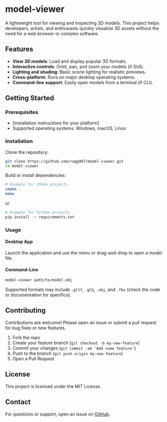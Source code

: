 # model-viewer

A lightweight tool for viewing and inspecting 3D models. This project helps developers, artists, and enthusiasts quickly visualize 3D assets without the need for a web browser or complex software.

## Features

- **View 3D models**: Load and display popular 3D formats.
- **Interactive controls**: Orbit, pan, and zoom your models (if GUI).
- **Lighting and shading**: Basic scene lighting for realistic previews.
- **Cross-platform**: Runs on major desktop operating systems.
- **Command-line support**: Easily open models from a terminal (if CLI).

## Getting Started

### Prerequisites

- [Installation instructions for your platform]
- Supported operating systems: Windows, macOS, Linux

### Installation

Clone the repository:

```bash
git clone https://github.com/ragg967/model-viewer.git
cd model-viewer
```

Build or install dependencies:

```bash
# Example for CMake projects
cmake .
make
```
_or_
```bash
# Example for Python projects
pip install -r requirements.txt
```

### Usage

#### Desktop App

Launch the application and use the menu or drag-and-drop to open a model file.

#### Command-Line

```bash
model-viewer path/to/model.obj
```

Supported formats may include `.gltf`, `.glb`, `.obj`, and `.fbx` (check the code or documentation for specifics).

## Contributing

Contributions are welcome! Please open an issue or submit a pull request for bug fixes or new features.

1. Fork the repo
2. Create your feature branch (`git checkout -b my-new-feature`)
3. Commit your changes (`git commit -am 'Add some feature'`)
4. Push to the branch (`git push origin my-new-feature`)
5. Open a Pull Request

## License

This project is licensed under the MIT License.

## Contact

For questions or support, open an issue on [GitHub](https://github.com/ragg967/model-viewer/issues).
